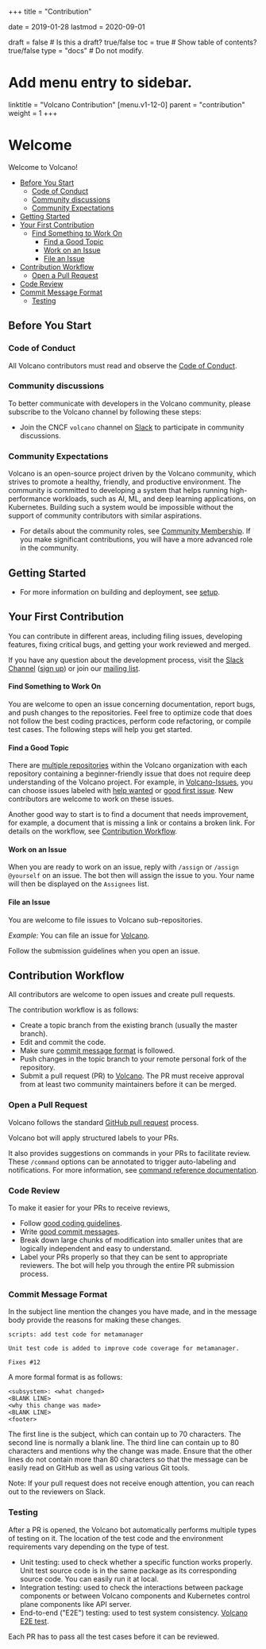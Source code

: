 +++
title = "Contribution"


date = 2019-01-28
lastmod = 2020-09-01

draft = false  # Is this a draft? true/false
toc = true  # Show table of contents? true/false
type = "docs"  # Do not modify.

# Add menu entry to sidebar.
linktitle = "Volcano Contribution"
[menu.v1-12-0]
  parent = "contribution"
  weight = 1
+++

# Welcome

Welcome to Volcano!

-   [Before You Start](#before-you-start)
    -   [Code of Conduct](#code-of-conduct)
    -   [Community discussions](#community-discussions)
    -   [Community Expectations](#community-expectations)
-   [Getting Started](#getting-started)
-   [Your First Contribution](#your-first-contribution)
    -   [Find Something to Work On](#find-something-to-work-on)
        -   [Find a Good Topic](#find-a-good-topic)
        -   [Work on an Issue](#work-on-an-issue)
        -   [File an Issue](#file-an-issue)
-   [Contribution Workflow](#contribution-workflow)
    -   [Open a Pull Request](#open-a-pull-request)
-   [Code Review](#code-review)
-   [Commit Message Format](#commit-message-format)
    -   [Testing](#testing)

## Before You Start

### Code of Conduct

All Volcano contributors must read and observe the [Code of Conduct](https://github.com/volcano-sh/website/blob/master/CODE_OF_CONDUCT.md).

### Community discussions

To better communicate with developers in the Volcano community, please subscribe to the Volcano channel by following these steps:

- Join the CNCF `volcano` channel on [Slack](https://cloud-native.slack.com/archives/C011GJDQS0N) to participate in community discussions.

### Community Expectations

Volcano is an open-source project driven by the Volcano community, which strives to promote a healthy, friendly, and productive environment.
The community is committed to developing a system that helps running high-performance workloads, such as AI, ML, and deep learning applications, on Kubernetes. Building such a system would be impossible without the support of community contributors with similar aspirations.

- For details about the community roles, see [Community Membership](https://github.com/volcano-sh/website/blob/master/content/en/docs/membership.md). If you make significant contributions, you will have a more advanced role in the community.


## Getting Started

- For more information on building and deployment, see [setup](https://github.com/volcano-sh/website/blob/master/content/en/docs/installation.md).


## Your First Contribution

You can contribute in different areas, including filing issues, developing features, fixing critical bugs, and getting your work reviewed and merged.

If you have any question about the development process, visit the [Slack Channel](https://cloud-native.slack.com/archives/C011GJDQS0N) ([sign up](https://join.slack.com/t/volcano-sh/shared_invite/enQtNTU5NTU3NDU0MTc4LTgzZTQ2MzViNTFmNDg1ZGUyMzcwNjgxZGQ1ZDdhOGE3Mzg1Y2NkZjk1MDJlZTZhZWU5MDg2MWJhMzI3Mjg3ZTk)) 
or join our [mailing list](https://groups.google.com/forum/#!forum/volcano-sh).

#### Find Something to Work On

You are welcome to open an issue concerning documentation, report bugs, and push changes to the repositories.
Feel free to optimize code that does not follow the best coding practices, perform code refactoring, or compile test cases.
The following steps will help you get started.

#### Find a Good Topic

There are [multiple repositories](https://github.com/volcano-sh/) within the Volcano organization with each repository containing a beginner-friendly issue that does not require deep understanding of the Volcano project.
For example, in [Volcano-Issues](https://github.com/volcano-sh/volcano), you can choose issues labeled with [help wanted](https://github.com/volcano-sh/volcano/issues?q=is%3Aopen+is%3Aissue+label%3A%22help+wanted%22) or [good first issue](https://github.com/volcano-sh/volcano/issues?q=is%3Aopen+is%3Aissue+label%3A%22good+first+issue%22).
New contributors are welcome to work on these issues.

Another good way to start is to find a document that needs improvement, for example, a document that is missing a link or contains a broken link. For details on the workflow, see [Contribution Workflow](#contributor-workflow).

#### Work on an Issue

When you are ready to work on an issue, reply with `/assign` or `/assign @yourself` on an issue.
The bot then will assign the issue to you. Your name will then be displayed on the `Assignees` list.

#### File an Issue

You are welcome to file issues to Volcano sub-repositories.

*Example:* You can file an issue for [Volcano](https://github.com/volcano-sh/volcano/issues).

Follow the submission guidelines when you open an issue.

## Contribution Workflow

All contributors are welcome to open issues and create pull requests.

The contribution workflow is as follows:

- Create a topic branch from the existing branch (usually the master branch).
- Edit and commit the code.
- Make sure [commit message format](#commit-message-format) is followed.
- Push changes in the topic branch to your remote personal fork of the repository.
- Submit a pull request (PR) to [Volcano](https://github.com/volcano-sh/volcano). The PR must receive approval from at least two community maintainers before it can be merged.

### Open a Pull Request

Volcano follows the standard [GitHub pull request](https://help.github.com/articles/about-pull-requests/) process.

Volcano bot will apply structured labels to your PRs.

It also provides suggestions on commands in your PRs to facilitate review.
These `/command` options can be annotated to trigger auto-labeling and notifications. For more information, see [command reference documentation](https://go.k8s.io/bot-commands).

### Code Review

To make it easier for your PRs to receive reviews,

* Follow [good coding guidelines](https://github.com/golang/go/wiki/CodeReviewComments).
* Write [good commit messages](https://chris.beams.io/posts/git-commit/).
* Break down large chunks of modification into smaller unites that are logically independent and easy to understand.
* Label your PRs properly so that they can be sent to appropriate reviewers. The bot will help you through the entire PR submission process.



### Commit Message Format

In the subject line mention the changes you have made, and in the message body provide the reasons for making these changes.

```shell
scripts: add test code for metamanager

Unit test code is added to improve code coverage for metamanager.

Fixes #12
```

A more formal format is as follows:

```shell
<subsystem>: <what changed>
<BLANK LINE>
<why this change was made>
<BLANK LINE>
<footer>
```

The first line is the subject, which can contain up to 70 characters. The second line is normally a blank line. The third line can contain up to 80 characters and mentions why the change was made. Ensure that the other lines do not contain more than 80 characters so that the message can be easily read on GitHub as well as using various Git tools.

Note: If your pull request does not receive enough attention, you can reach out to the reviewers on Slack.

### Testing

After a PR is opened, the Volcano bot automatically performs multiple types of testing on it. The location of the test code and the environment requirements vary depending on the type of test.

* Unit testing: used to check whether a specific function works properly. Unit test source code is in the same package as its corresponding source code. You can easily run it at local.
* Integration testing: used to check the interactions between package components or between Volcano components and Kubernetes control plane components like API server. 
* End-to-end ("E2E") testing: used to test system consistency. [Volcano E2E test](https://github.com/volcano-sh/volcano/tree/master/test/e2e).

Each PR has to pass all the test cases before it can be reviewed.
